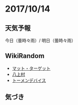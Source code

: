 # 2017/10/14

## 天気予報

今日（曇時々雨）/ 明日（曇時々雨）

## WikiRandom

* [マット・ターゲット](https://ja.wikipedia.org/wiki/%E3%83%9E%E3%83%83%E3%83%88%E3%83%BB%E3%82%BF%E3%83%BC%E3%82%B2%E3%83%83%E3%83%88)
* [八上村](https://ja.wikipedia.org/wiki/%E5%85%AB%E4%B8%8A%E6%9D%91)
* [トーメンデバイス](https://ja.wikipedia.org/wiki/%E3%83%88%E3%83%BC%E3%83%A1%E3%83%B3%E3%83%87%E3%83%90%E3%82%A4%E3%82%B9)

## 気づき


